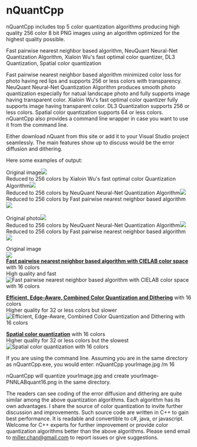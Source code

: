 # nQuantCpp
nQuantCpp includes top 5 color quantization algorithms producing high quality 256 color 8 bit PNG images using an algorithm optimized for the highest quality possible.

Fast pairwise nearest neighbor based algorithm, 
NeuQuant Neural-Net Quantization Algorithm, 
Xialoin Wu's fast optimal color quantizer, 
DL3 Quantization,
Spatial color quantization

Fast pairwise nearest neighbor based algorithm minimized color loss for photo having red lips and supports 256 or less colors with transparency. NeuQuant Neural-Net Quantization Algorithm produces smooth photo quantization especially for natual landscape photo and fully supports image having transparent color. Xialoin Wu's fast optimal color quantizer fully supports image having transparent color. DL3 Quantization supports 256 or less colors. Spatial color quantization supports 64 or less colors. nQuantCpp also provides a command line wrapper in case you want to use it from the command line.

Either download nQuant from this site or add it to your Visual Studio project seamlessly.
The main features show up to discuss would be the error diffusion and dithering.

Here some examples of output:

Original image<img src="https://i.stack.imgur.com/fOcIL.png" /><br>
Reduced to 256 colors by Xialoin Wu's fast optimal color Quantization Algorithm<img src="https://i.stack.imgur.com/PGWVF.png" /><br>
Reduced to 256 colors by NeuQuant Neural-Net Quantization Algorithm<img src="https://i.stack.imgur.com/4jLkg.png" /><br>
Reduced to 256 colors by Fast pairwise nearest neighbor based algorithm<img src="https://i.stack.imgur.com/RX2dK.png" /><br><br>
Original photo<img src="https://i.stack.imgur.com/jFvEG.jpg" /><br>
Reduced to 256 colors by NeuQuant Neural-Net Quantization Algorithm<img src="https://i.stack.imgur.com/yJIjQ.gif" />
Reduced to 256 colors by Fast pairwise nearest neighbor based algorithm<img src="https://i.stack.imgur.com/dPTml.gif" />

<p>Original image<br><img src="https://i.stack.imgur.com/9jL4F.jpg" /><br>
<b><a href="http://www.cs.joensuu.fi/sipu/pub/Threshold-JEI.pdf">Fast pairwise nearest neighbor based algorithm with CIELAB color space</a></b> with 16 colors<br>
High quality and fast<br>
<img src="https://i.stack.imgur.com/8kVq1.png" alt="Fast pairwise nearest neighbor based algorithm with CIELAB color space with 16 colors"></p>
<p><b><a href="http://cg.cs.tsinghua.edu.cn/people/~huanghz/publications/TIP-2015-CombinedColorQuantization.pdf">Efficient, Edge-Aware, Combined Color Quantization and Dithering</a></b> with 16 colors<br>
Higher quality for 32 or less colors but slower<br>
<img src="https://i.stack.imgur.com/WHpXY.png" alt="Efficient, Edge-Aware, Combined Color Quantization and Dithering with 16 colors"></p>
<p><b><a href="https://people.eecs.berkeley.edu/~dcoetzee/downloads/scolorq/">Spatial color quantization</a></b> with 16 colors<br>
Higher quality for 32 or less colors but the slowest<br>
<img src="https://i.stack.imgur.com/lVoHK.png" alt="Spatial color quantization with 16 colors"></p>

If you are using the command line. Assuming you are in the same directory as nQuantCpp.exe, you would enter: nQuantCpp yourImage.jpg /m 16

nQuantCpp will quantize yourImage.jpg and create yourImage-PNNLABquant16.png in the same directory.

The readers can see coding of the error diffusion and dithering are quite similar among the above quantization algorithms. 
Each algorithm has its own advantages. I share the source of color quantization to invite further discussion and improvements.
Such source code are written in C++ to gain best performance. It is readable and convertible to c#, java, or javascript.
Welcome for C++ experts for further improvement or provide color quantization algorithms better than the above algorithms.
Please send email to miller.chan@gmail.com to report issues or give suggestions.
